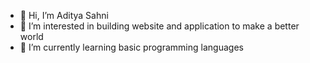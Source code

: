 - 👋 Hi, I’m Aditya Sahni
- 👀 I’m interested in building website and application to make a better world
- 🌱 I’m currently learning basic programming languages

<!---
adityasahni7/adityasahni7 is a ✨ special ✨ repository because its `README.md` (this file) appears on your GitHub profile.
You can click the Preview link to take a look at your changes.
--->

